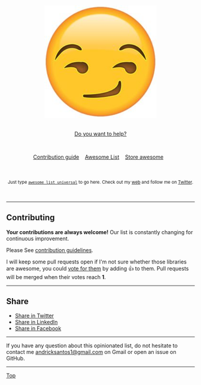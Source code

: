 <div align="center">
	<img src="UwU/UwU/picaron.jpg" width="300" height="300" alt="Face">
	<br>
	<br>
	<p>
		<a href="https://github.com/andriksantos/awesome-web-development/blob/master/Contributing.md" target="_blank">Do you want to help?</a>
</div>

<br>

<p align="center">
	<a href="Contributing.md">Contribution guide</a>&nbsp;&nbsp;&nbsp;
	<a href="https://andriksantos.github.io/awesome-web-development/">Awesome List</a>&nbsp;&nbsp;&nbsp;
	<a href="https://www.redbubble.com/es/shop/ap/34065686">Store awesome</a>&nbsp;&nbsp;&nbsp;
</p>

<br>

<p align="center">
		<sub>Just type <a href="https://github.com/andriksantos/awesome-web-development#awesome-web-development-"><code>awesome list universal</code></a> to go here. Check out my <a href="https://andriksantos.github.io/">web</a> and follow me on <a href="https://twitter.com/andrik_rsm">Twitter</a>.</sub>
</p>

<br>

---

## Contributing

**Your contributions are always welcome!** Our list is constantly changing for continuous improvement.

Please See [contribution guidelines](https://github.com/andriksantos/awesome-web-development/blob/master/Contributing.md).

I will keep some pull requests open if I'm not sure whether those libraries are awesome, you could [vote for them](https://github.com/andriksantos/awesome-web-development/pulls) by adding :+1: to them. Pull requests will be merged when their votes reach **1**.

---

## Share

* <a href="https://twitter.com/home?status=https%3A//andriksantos.github.io/awesome-web-development/">Share in Twitter</a>
* <a href="https://www.linkedin.com/shareArticle?mini=true&url=https%3A//andriksantos.github.io/awesome-web-development/&title=Awesome%20List%20Universal&summary=Awesome%20lists%20about%20all%20kinds%20of%20interesting%20topics...%20out%20the%20limit&source=https%3A//github.com/andriksantos/awesome-web-development">Share in LinkedIn</a>
* <a href="https://www.facebook.com/sharer/sharer.php?u=https%3A//andriksantos.github.io/awesome-web-development/">Share in Facebook</a>

---

If you have any question about this opinionated list, do not hesitate to contact me [andricksantos1@gmail.com](mailto:andricksantos1@gmail.com) on Gmail or open an issue on GitHub.

---

[Top](#awesome-list-universal)